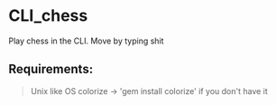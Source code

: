 # CLI_chess
Play chess in the CLI. Move by typing shit

## Requirements:
> Unix like OS
> colorize -> 'gem install colorize' if you don't have it 

